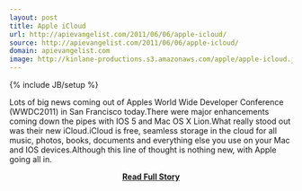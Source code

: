 ```yaml
---
layout: post
title: Apple iCloud
url: http://apievangelist.com/2011/06/06/apple-icloud/
source: http://apievangelist.com/2011/06/06/apple-icloud/
domain: apievangelist.com
image: http://kinlane-productions.s3.amazonaws.com/apple/apple-icloud.jpg
---
```

{% include JB/setup %}<p>Lots of big news coming out of Apples World Wide Developer Conference (WWDC2011) in San Francisco today.There were major enhancements coming down the pipes with IOS 5 and Mac OS X Lion.What really stood out was their new iCloud.iCloud is free, seamless storage in the cloud for all music, photos, books, documents and everything else you use on your Mac and IOS devices.Although this line of thought is nothing new, with Apple going all in.</p>
<center><p><a href="http://apievangelist.com/2011/06/06/apple-icloud/" style='padding:25px; font-sze:18px; font-weight: bold;'>Read Full Story</a></p></center>
